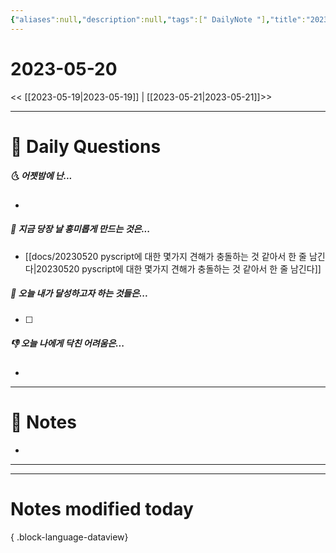 ```yaml
---
{"aliases":null,"description":null,"tags":[" DailyNote "],"title":"2023-05-20","created":"2023-05-20T12:05:20","updated":"2023-07-15T21:30:20","dg-publish":true,"permalink":"/docs/Daily Notes/2023-05-20/","dgPassFrontmatter":true}
---
```



# 2023-05-20

<< [[2023-05-19\|2023-05-19]] | [[2023-05-21\|2023-05-21]]>>

---

# 📅 Daily Questions

##### 🌜 어젯밤에 난...

- 

##### 🙌 지금 당장 날 흥미롭게 만드는 것은...

- [[docs/20230520 pyscript에 대한 몇가지 견해가 충돌하는 것 같아서 한 줄 남긴다\|20230520 pyscript에 대한 몇가지 견해가 충돌하는 것 같아서 한 줄 남긴다]]

##### 🚀 오늘 내가 달성하고자 하는 것들은...

- [ ] 

##### 👎 오늘 나에게 닥친 어려움은...

- 

---

# 📝 Notes

- 

___



---

# Notes modified today


{ .block-language-dataview}
